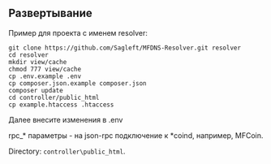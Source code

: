 ## Развертывание

Пример для проекта с именем resolver:

```
git clone https://github.com/Sagleft/MFDNS-Resolver.git resolver
cd resolver
mkdir view/cache
chmod 777 view/cache
cp .env.example .env
cp composer.json.example composer.json
composer update
cd controller/public_html
cp example.htaccess .htaccess
```

Далее внесите изменения в .env

rpc_* параметры - на json-rpc подключение к *coind, например, MFCoin. 

Directory: ``` controller\public_html ```.
